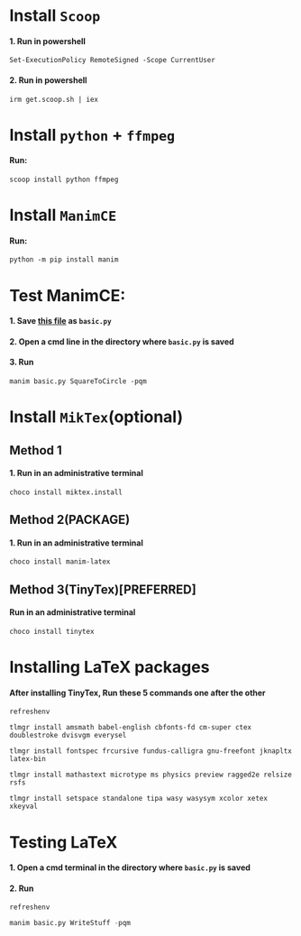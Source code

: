 # Install `Scoop`
#### 1. Run in powershell
````PS
Set-ExecutionPolicy RemoteSigned -Scope CurrentUser
````
#### 2. Run in powershell
````PS
irm get.scoop.sh | iex
````

# Install `python` + `ffmpeg`

#### Run:
````PS
scoop install python ffmpeg
````

# Install `ManimCE`
#### Run:
````PS
python -m pip install manim
````


# Test ManimCE:
#### 1. Save [this file](https://raw.githubusercontent.com/ManimCommunity/manim/main/example_scenes/basic.py) as `basic.py`
#### 2. Open a cmd line in the directory where `basic.py` is saved
#### 3. Run 
````PS
manim basic.py SquareToCircle -pqm
````

# Install `MikTex`(optional)
## Method 1
#### 1. Run in an administrative terminal
````PS
choco install miktex.install
````

## Method 2(PACKAGE)
#### 1. Run in an administrative terminal
````PS
choco install manim-latex
````
## Method 3(TinyTex)[PREFERRED]
#### Run in an administrative terminal
````PS
choco install tinytex
````
# Installing LaTeX packages
#### After installing TinyTex, Run these 5 commands one after the other
````PS
refreshenv
````
````PS
tlmgr install amsmath babel-english cbfonts-fd cm-super ctex doublestroke dvisvgm everysel
````
````PS
tlmgr install fontspec frcursive fundus-calligra gnu-freefont jknapltx latex-bin
````
````PS
tlmgr install mathastext microtype ms physics preview ragged2e relsize rsfs
````
````PS
tlmgr install setspace standalone tipa wasy wasysym xcolor xetex xkeyval
````
# Testing LaTeX
#### 1. Open a cmd terminal in the directory where `basic.py` is saved
#### 2. Run 
````PS
refreshenv 
````
````python
manim basic.py WriteStuff -pqm
````
